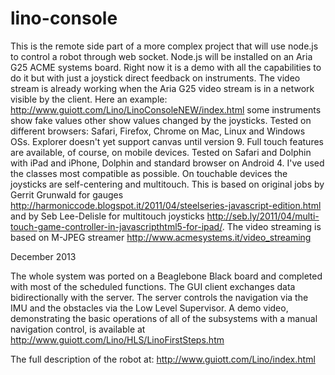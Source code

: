 lino-console
============

This is the remote side part of a more complex project that will use node.js to control a robot through web socket. Node.js will be installed on an Aria G25 ACME systems board. Right now it is a demo with all the capabilities to do it but with just a joystick direct feedback on instruments. The video stream is already working when the Aria G25 video stream is in a network visible by the client. Here an example: http://www.guiott.com/Lino/LinoConsoleNEW/index.html some instruments show fake values other show values changed by the joysticks. Tested on different browsers: Safari, Firefox, Chrome on Mac, Linux and Windows OSs. Explorer doesn't yet support canvas until version 9. Full touch features are available, of course, on mobile devices. Tested on Safari and Dolphin with iPad and iPhone, Dolphin and standard browser on Android 4. I've used the classes most compatible as possible. On touchable devices the joysticks are self-centering and multitouch. This is based on original jobs by Gerrit Grunwald for gauges http://harmoniccode.blogspot.it/2011/04/steelseries-javascript-edition.html and by Seb Lee-Delisle for multitouch joysticks http://seb.ly/2011/04/multi-touch-game-controller-in-javascripthtml5-for-ipad/. The video streaming is based on M-JPEG streamer http://www.acmesystems.it/video_streaming

December 2013

The whole system was ported on a Beaglebone Black board and completed with most of the scheduled functions. The GUI client exchanges data bidirectionally with the server. The server controls the navigation via the IMU and the obstacles via the Low Level Supervisor.
A demo video, demonstrating the basic operations of all of the subsystems with a manual navigation control, is available at http://www.guiott.com/Lino/HLS/LinoFirstSteps.htm

The full description of the robot at: http://www.guiott.com/Lino/index.html

